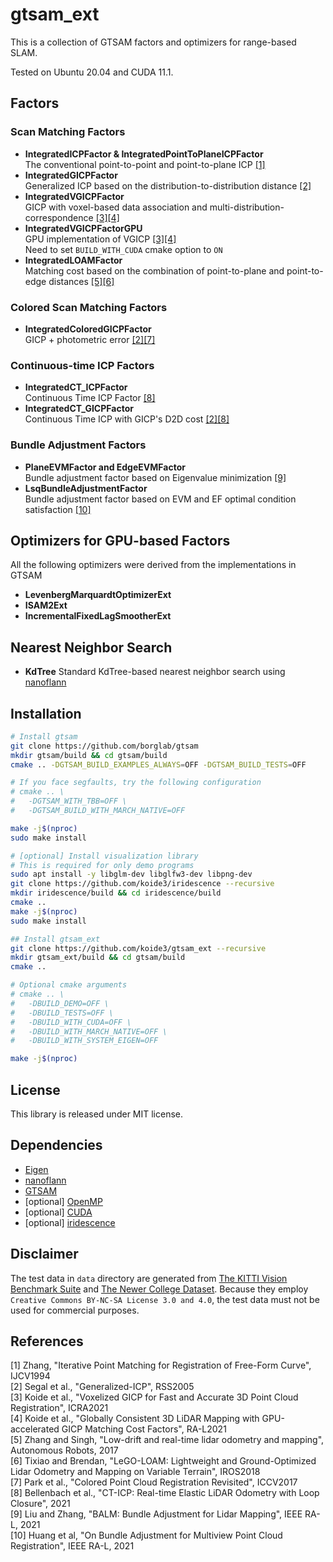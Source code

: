 # gtsam_ext

This is a collection of GTSAM factors and optimizers for range-based SLAM.

Tested on Ubuntu 20.04 and CUDA 11.1.

## Factors

### Scan Matching Factors

- **IntegratedICPFactor & IntegratedPointToPlaneICPFactor**  
    The conventional point-to-point and point-to-plane ICP [[1]](#ICP)
- **IntegratedGICPFactor**  
    Generalized ICP based on the distribution-to-distribution distance [[2]](#GICP)
- **IntegratedVGICPFactor**  
    GICP with voxel-based data association and multi-distribution-correspondence [[3]](#VGICP1)[[4]](#VGICP2)
- **IntegratedVGICPFactorGPU**  
    GPU implementation of VGICP [[3]](#VGICP1)[[4]](#VGICP2)  
    Need to set ```BUILD_WITH_CUDA``` cmake option to ```ON```
- **IntegratedLOAMFactor**  
    Matching cost based on the combination of point-to-plane and point-to-edge distances [[5]](#LOAM)[[6]](#LEGO)

### Colored Scan Matching Factors

- **IntegratedColoredGICPFactor**  
    GICP + photometric error [[2]](#GICP)[[7]](#COLORED)

### Continuous-time ICP Factors

- **IntegratedCT_ICPFactor**  
    Continuous Time ICP Factor [[8]](#CTICP)
- **IntegratedCT_GICPFactor**  
    Continuous Time ICP with GICP's D2D cost [[2]](#GICP)[[8]](#CTICP)

### Bundle Adjustment Factors

- **PlaneEVMFactor and EdgeEVMFactor**  
    Bundle adjustment factor based on Eigenvalue minimization [[9]](#BA_EVM)
- **LsqBundleAdjustmentFactor**  
    Bundle adjustment factor based on EVM and EF optimal condition satisfaction [[10]](#BA_LSQ)


## Optimizers for GPU-based Factors

All the following optimizers were derived from the implementations in GTSAM

- **LevenbergMarquardtOptimizerExt**
- **ISAM2Ext**
- **IncrementalFixedLagSmootherExt**


## Nearest Neighbor Search
- **KdTree**
    Standard KdTree-based nearest neighbor search using [nanoflann](https://github.com/jlblancoc/nanoflann)


## Installation

```bash
# Install gtsam
git clone https://github.com/borglab/gtsam
mkdir gtsam/build && cd gtsam/build
cmake .. -DGTSAM_BUILD_EXAMPLES_ALWAYS=OFF -DGTSAM_BUILD_TESTS=OFF

# If you face segfaults, try the following configuration
# cmake .. \
#   -DGTSAM_WITH_TBB=OFF \
#   -DGTSAM_BUILD_WITH_MARCH_NATIVE=OFF

make -j$(nproc)
sudo make install

# [optional] Install visualization library
# This is required for only demo programs
sudo apt install -y libglm-dev libglfw3-dev libpng-dev
git clone https://github.com/koide3/iridescence --recursive
mkdir iridescence/build && cd iridescence/build
cmake ..
make -j$(nproc)
sudo make install

## Install gtsam_ext
git clone https://github.com/koide3/gtsam_ext --recursive
mkdir gtsam_ext/build && cd gtsam/build
cmake ..

# Optional cmake arguments
# cmake .. \
#   -DBUILD_DEMO=OFF \
#   -DBUILD_TESTS=OFF \
#   -DBUILD_WITH_CUDA=OFF \
#   -DBUILD_WITH_MARCH_NATIVE=OFF \
#   -DBUILD_WITH_SYSTEM_EIGEN=OFF

make -j$(nproc)
```

## License

This library is released under MIT license.

## Dependencies
- [Eigen](https://eigen.tuxfamily.org/index.php)
- [nanoflann](https://github.com/jlblancoc/nanoflann)
- [GTSAM](https://gtsam.org/)
- [optional] [OpenMP](https://www.openmp.org/)
- [optional] [CUDA](https://developer.nvidia.com/cuda-toolkit)
- [optional] [iridescence](https://github.com/koide3/iridescence)


## Disclaimer

The test data in ```data``` directory are generated from [The KITTI Vision Benchmark Suite](http://www.cvlibs.net/datasets/kitti/) and [The Newer College Dataset](https://ori-drs.github.io/newer-college-dataset/). Because they employ ```Creative Commons BY-NC-SA License 3.0 and 4.0```, the test data must not be used for commercial purposes.

## References
<a name="ICP"></a> [1] Zhang, "Iterative Point Matching for Registration of Free-Form Curve", IJCV1994  
<a name="GICP"></a> [2] Segal et al., "Generalized-ICP", RSS2005  
<a name="VGICP1"></a> [3] Koide et al., "Voxelized GICP for Fast and Accurate 3D Point Cloud Registration", ICRA2021  
<a name="VGICP2"></a> [4] Koide et al., "Globally Consistent 3D LiDAR Mapping with GPU-accelerated GICP Matching Cost Factors", RA-L2021  
<a name="LOAM"></a> [5] Zhang and Singh, "Low-drift and real-time lidar odometry and mapping", Autonomous Robots, 2017  
<a name="LEGO"></a> [6] Tixiao and Brendan, "LeGO-LOAM: Lightweight and Ground-Optimized Lidar Odometry and Mapping on Variable Terrain", IROS2018  
<a name="COLORED"></a> [7] Park et al., "Colored Point Cloud Registration Revisited", ICCV2017  
<a name="CTICP"></a> [8] Bellenbach et al., "CT-ICP: Real-time Elastic LiDAR Odometry with Loop Closure", 2021  
<a name="BA_EVM"></a> [9] Liu and Zhang, "BALM: Bundle Adjustment for Lidar Mapping", IEEE RA-L, 2021  
<a name="BA_LSQ"></a> [10] Huang et al, "On Bundle Adjustment for Multiview Point Cloud Registration", IEEE RA-L, 2021  